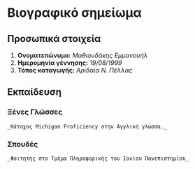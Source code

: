 # Βιογραφικό σημείωμα

## Προσωπικά στοιχεία
   
  1. **Ονοματεπώνυμο:** _Μαθιουδάκης Εμμανουήλ_
  2. **Ημερομηνία γέννησης:** _19/08/1999_
  3. **Τόπος καταγωγής:** _Αριδαία Ν. Πέλλας_

## Εκπαίδευση

  ### Ξένες Γλώσσες
    _Κάτοχος Michigan Proficiency στην Αγγλική γλώσσα._

  ### Σπουδές
    _Φοιτητής στο Τμήμα Πληροφορικής του Ιονίου Πανεπιστημίου_

